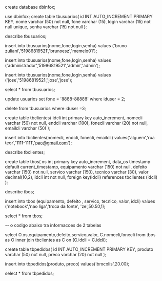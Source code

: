 create database dbinfox;


use dbinfox;
create table tbusuarios(
id INT AUTO_INCREMENT PRIMARY KEY,
nome varchar (50) not null,
fone varchar (15),
login varchar (15) not null unique,
senha varchar (15) not null
);

describe tbusuarios;

insert into tbusuarios(nome,fone,login,senha)
values ('bruno zuliani','51986819521','brunoesz','memelo01');

insert into tbusuarios(nome,fone,login,senha)
values ('administrador','51986819521','admin','admin');

insert into tbusuarios(nome,fone,login,senha)
values ('jose','51986819521','jose','jose');

select * from tbusuarios;



update usuarios set fone = '8888-88888' where iduser = 2;

delete from tbusuarios where iduser =3;

create table tbclientes(
idcli int primary key auto_increment,
nomecli varchar (50) not null,
endcli varchar (100),
fonecli varchar (20) not null,
emailcli varchar (50)
);

insert into tbclientes(nomecli, endcli, fonecli, emailcli)
values('alguem','rua teor','1111-1111','pao@gmail.com');

describe tbclientes;

create table tbos(
os int primary key auto_increment,
data_os timestamp default current_timestamp,
equipamento varchar (150) not null,
defeito varchar (150) not null,
servico varchar (150),
tecnico varchar (30),
valor decimal(10,2),
idcli int not null,
foreign key(idcli) references tbclientes (idcli)
);

describe tbos;

insert into tbos (equipamento, defeito , servico, tecnico, valor, idcli)
values ('notebook','nao liga','troca da fonte', 'ze',50.50,1);

select * from tbos;

-- o codigo abaixo tra informacoes de 2 tabelas

select 
O.os,equipamento,defeito,servico,valor,
C.nomecli,fonecli
from tbos as O
inner join tbclientes as C
on (O.idcli = C.idcli); 

create table tbpedidos(
id INT AUTO_INCREMENT PRIMARY KEY,
produto varchar (50) not null,
preco varchar (20) not null
);


insert into tbpedidos(produto, preco)
values('brocolis',20.00);

select * from tbpedidos;
